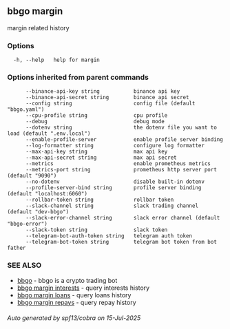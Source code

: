 ## bbgo margin

margin related history

### Options

```
  -h, --help   help for margin
```

### Options inherited from parent commands

```
      --binance-api-key string           binance api key
      --binance-api-secret string        binance api secret
      --config string                    config file (default "bbgo.yaml")
      --cpu-profile string               cpu profile
      --debug                            debug mode
      --dotenv string                    the dotenv file you want to load (default ".env.local")
      --enable-profile-server            enable profile server binding
      --log-formatter string             configure log formatter
      --max-api-key string               max api key
      --max-api-secret string            max api secret
      --metrics                          enable prometheus metrics
      --metrics-port string              prometheus http server port (default "9090")
      --no-dotenv                        disable built-in dotenv
      --profile-server-bind string       profile server binding (default "localhost:6060")
      --rollbar-token string             rollbar token
      --slack-channel string             slack trading channel (default "dev-bbgo")
      --slack-error-channel string       slack error channel (default "bbgo-error")
      --slack-token string               slack token
      --telegram-bot-auth-token string   telegram auth token
      --telegram-bot-token string        telegram bot token from bot father
```

### SEE ALSO

* [bbgo](bbgo.md)	 - bbgo is a crypto trading bot
* [bbgo margin interests](bbgo_margin_interests.md)	 - query interests history
* [bbgo margin loans](bbgo_margin_loans.md)	 - query loans history
* [bbgo margin repays](bbgo_margin_repays.md)	 - query repay history

###### Auto generated by spf13/cobra on 15-Jul-2025
